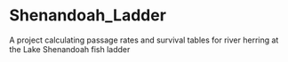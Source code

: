 # Shenandoah_Ladder
A project calculating passage rates and survival tables for river herring at the Lake Shenandoah fish ladder
